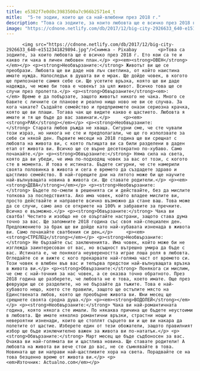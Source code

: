 ```yaml
---
title: e5382f7e0d0c3983500a7c966b2571e4_t
mitle:  "5-те зодии, които ще са най-влюбени през 2018 г."
description: "Това са зодиите, за които любовта ще е всичко през 2018 г. Ето кои са те и какво ги чака в личен любовен план. ОВЕН Необвързаните: Животът ви ще се преобрази. Любовта ще ви даде нов лъч светлина, от който наистина имате нужда. Напоследък в душата ви е мрак. Ще дойде човек, в когото ще припознаете …"
image: "https://cdnone.netlify.com/db/2017/12/big-city-2926633_640-e1512341829894.jpg"
---
```


          <img src="https://cdnone.netlify.com/db/2017/12/big-city-2926633_640-e1512341829894.jpg"/>Снимка - Pixabay        <p>Това са зодиите, за които любовта ще е всичко през 2018 г. Ето кои са те и какво ги чака в личен любовен план.</p> <p><em><strong>ОВЕН</strong></em></p> <p><strong>Необвързаните:</strong> Животът ви ще се преобрази. Любовта ще ви даде нов лъч светлина, от който наистина имате нужда. Напоследък в душата ви е мрак. Ще дойде човек, в когото ще припознаете самия себе си. Ще усетите връзка, която ще ви даде надежда, че може би това е човекът за цял живот. Всичко това ще се случи през пролетта.</p> <p><strong>Обвързаните</strong><em>:</em> Време е да побързате, защото животът никого не чака. Много се бавите с личните си планове и реално нищо ново не ви се случва. За кога чакате? Създайте семейство и предприемете онази сериозна крачка, която ще ви плаши. Тогава чак ще видите какво е щастието. Любовта я имате и тя ще бъде до вас завинаги.</p>     <p><em><strong>РАК</strong></em></p> <p><strong>Необвързаните:</strong> Старата любов ръжда не хваща. Сигурни сме, че сте чували този израз, но никога не сте и предполагали, че ще го използвате за себе си някой ден. Първите месеци на 2018 година ще ви срещнат с любовта на живота ви, с която пътищата ви са били разделени в даден етап от живота ви. Всичко ще се върне десетократно по-хубаво. Само почакайте.</p> <p><strong>Обвързаните:</strong> Няма сила на света, която да ви убеди, че има по-подходящ човек за вас от този, с когото сте в момента. И това е истината. Бъдете сигурни, че сте намерили своята половинка в живота и сега е времето да създадете здраво и щастливо семейство. В най-горещите дни на лятото може би ще научите най-вълнуващата новина в живота си. Ще ставате родители.</p> <p><em><strong>ДЕВА</strong></em></p> <p><strong>Необвързаните:</strong> Бъдете по-смели в решенията си и действайте, без да мислите толкова за последствията. Ако има човек, който владее мислите ви, просто действайте и направете всичко възможно да стане ваш. Това може да се случи, само ако се откриете на 100% и забравите за пречките. Всичко е възможно.</p> <p><strong>Обвързаните:</strong> Чака ви сватба! Честито и изобщо не се озъртайте настрани, защото става дума точно за вас. Ще запомните 2018 година със своя най-специален ден. Предложението за брак ще ви дойде като най-хубавата изненада в живота ви. Само почакайте сватбения си ден…</p>     <p><em><strong>СТРЕЛЕЦ</strong></em></p> <p><strong>Необвързаните:</strong> Не бързайте със заключенията. Има човек, който може би не изглежда заинтересован от вас, но всъщност вътрешно умира да бъде с вас. Истината е, че понякога неувереността играе лоша роля в любовта. Огледайте се и вижте с кого прекарвате най-голяма част от времето си. Този човек е влюбен във вас и тепърва предстои най-вълнуващата връзка в живота ви.</p> <p><strong>Обвързаните:</strong> Понякога си мислим, че сме с най-точния за нас човек, а се оказва точно обратното. През 2018 година ще разберете, че любовта не е това, което имате. Още през февруари ще се разделите, но не бързайте да тъжите. Това е най-хубавото нещо, което сте правили, защото ще остъпите място на Единствената любов, която ще преобърне живота ви. Юни месец ще срещнете своята сродна душа.</p> <p><em><strong>ВОДОЛЕЙ</strong></em></p> <p><strong>Необвързаните:</strong> Чака ви най-романтичната година, която някога сте имали. По някаква причина ще бъдете неустоими в любовта. Ще имате няколко романтични връзки, страстни нощи и невероятни изненади, които ще стоплят сърцето ви и ще ви накара да полетите от щастие. Изберете един от тези обожатели, защото правилният избор ще бъде изключително важен за живота ви по-нататък.</p> <p><strong>Обвързаните:</strong> Март месец ще бъде съдбоносен за вас. Очаква ви най-голямата ви и щастлива новина. Ще ставате родители! А любовта на живота ви вече стои до вас, не се съмнявайте в това. Новината ще ви направи най-щастливите хора на света. Порадвайте се на това безценно време от живота ви.</p> <p><em>Източник: Actualno.com</em></p>        
